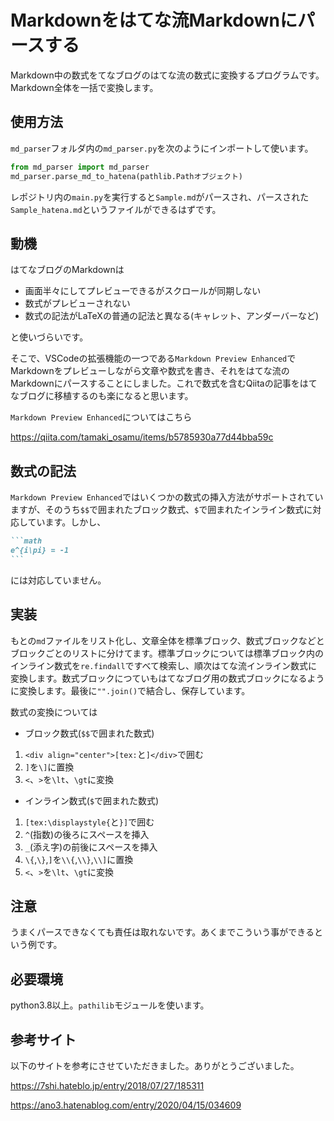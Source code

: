 # Markdownをはてな流Markdownにパースする
Markdown中の数式をてなブログのはてな流の数式に変換するプログラムです。Markdown全体を一括で変換します。

## 使用方法

`md_parser`フォルダ内の`md_parser.py`を次のようにインポートして使います。

```python
from md_parser import md_parser
md_parser.parse_md_to_hatena(pathlib.Pathオブジェクト)
```

レポジトリ内の`main.py`を実行すると`Sample.md`がパースされ、パースされた`Sample_hatena.md`というファイルができるはずです。


## 動機
はてなブログのMarkdownは

- 画面半々にしてプレビューできるがスクロールが同期しない
- 数式がプレビューされない
- 数式の記法がLaTeXの普通の記法と異なる(キャレット、アンダーバーなど)

と使いづらいです。

そこで、VSCodeの拡張機能の一つである`Markdown Preview Enhanced`でMarkdownをプレビューしながら文章や数式を書き、それをはてな流のMarkdownにパースすることにしました。これで数式を含むQiitaの記事をはてなブログに移植するのも楽になると思います。

`Markdown Preview Enhanced`についてはこちら

https://qiita.com/tamaki_osamu/items/b5785930a77d44bba59c


## 数式の記法

`Markdown Preview Enhanced`ではいくつかの数式の挿入方法がサポートされていますが、そのうち`$$`で囲まれたブロック数式、`$`で囲まれたインライン数式に対応しています。しかし、

````MarkDown
```math
e^{i\pi} = -1
```
````

には対応していません。


## 実装

もとの`md`ファイルをリスト化し、文章全体を標準ブロック、数式ブロックなどとブロックごとのリストに分けてます。標準ブロックについては標準ブロック内のインライン数式を`re.findall`ですべて検索し、順次はてな流インライン数式に変換します。数式ブロックにつていもはてなブログ用の数式ブロックになるように変換します。最後に`"".join()`で結合し、保存しています。

数式の変換については

- ブロック数式(`$$`で囲まれた数式)

1. `<div align="center">[tex:`と`]</div>`で囲む
2. `]`を`\]`に置換
3. `<`、`>`を`\lt`、`\gt`に変換

- インライン数式(`$`で囲まれた数式)

1. `[tex:\displaystyle{`と`}]`で囲む
2. `^`(指数)の後ろにスペースを挿入
3. `_`(添え字)の前後にスペースを挿入
4. `\{`,`\}`,`]`を`\\{`,`\\}`,`\\]`に置換
5. `<`、`>`を`\lt`、`\gt`に変換

## 注意
うまくパースできなくても責任は取れないです。あくまでこういう事ができるという例です。

## 必要環境
python3.8以上。`pathilib`モジュールを使います。

## 参考サイト

以下のサイトを参考にさせていただきました。ありがとうございました。

https://7shi.hateblo.jp/entry/2018/07/27/185311

https://ano3.hatenablog.com/entry/2020/04/15/034609
